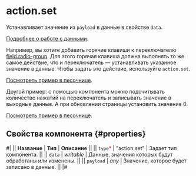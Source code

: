 # action.set

Устанавливает значение из `payload` в данные в свойстве `data`.

[Подробнее о работе с данными](../operations/work-with-data.md).

Например, вы хотите добавить горячие клавиши к переключателю [field.radio-group](field.radio-group.md). Для этого горячая клавиша должна выполнять то же самое действие, что и переключатель — устанавливать указанное значение в данные. Чтобы задать это действие, используйте `action.set`.

[Посмотреть пример в песочнице](https://clck.ru/QSe9v).

Другой пример: с помощью компонента можно подсчитывать количество нажатий на переключатель и записывать значение в выходные данные. А при обновлении страницы установить значение 0.

[Посмотреть пример в песочнице](https://clck.ru/QRtSQ).

## Свойства компонента {#properties}

#|
|| **Название** | **Тип** | **Описание** ||
|| `type`<span style="color: red">\*</span> | "action.set" | Задает тип компонента. ||
|| `data` | _writable_ | Данные, значения которых будут обработаны или изменены. ||
|| `payload` | _any_ | Значение, которое будет записано в данные. ||
|#
